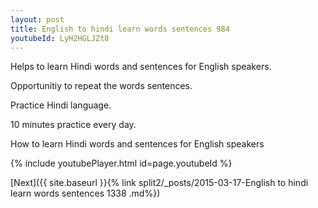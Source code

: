 ```yaml
---
layout: post
title: English to hindi learn words sentences 984 
youtubeId: LyH2HGLJZt8
---
```

 
 
Helps to learn Hindi words and sentences for English speakers.

Opportunitiy to repeat the words sentences. 

Practice Hindi language. 
 
10 minutes practice every day. 
 
How to learn Hindi words and sentences for English speakers 
 
{% include youtubePlayer.html id=page.youtubeId %}
 
 
[Next]({{ site.baseurl }}{% link  split2/_posts/2015-03-17-English to hindi learn words sentences 1338 .md%})
 
